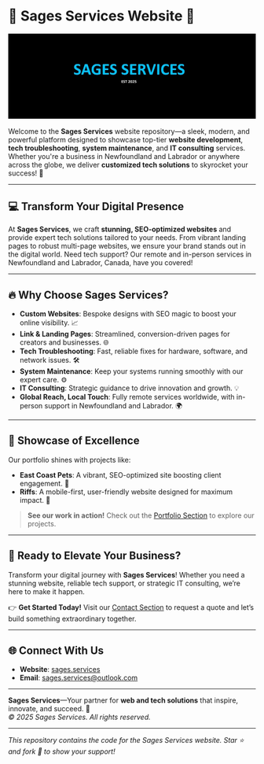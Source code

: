 # 🌟 Sages Services Website 🌟

![Sages Services Banner](assets/img/branding/establishment.webp)

Welcome to the **Sages Services** website repository—a sleek, modern, and powerful platform designed to showcase top-tier **website development**, **tech troubleshooting**, **system maintenance**, and **IT consulting** services. Whether you're a business in Newfoundland and Labrador or anywhere across the globe, we deliver **customized tech solutions** to skyrocket your success! 🚀

---

## 💻 Transform Your Digital Presence

At **Sages Services**, we craft **stunning, SEO-optimized websites** and provide expert tech solutions tailored to your needs. From vibrant landing pages to robust multi-page websites, we ensure your brand stands out in the digital world. Need tech support? Our remote and in-person services in Newfoundland and Labrador, Canada, have you covered!

---

## 🔥 Why Choose Sages Services?

- **Custom Websites**: Bespoke designs with SEO magic to boost your online visibility. 📈
- **Link & Landing Pages**: Streamlined, conversion-driven pages for creators and businesses. 🌐
- **Tech Troubleshooting**: Fast, reliable fixes for hardware, software, and network issues. 🛠️
- **System Maintenance**: Keep your systems running smoothly with our expert care. ⚙️
- **IT Consulting**: Strategic guidance to drive innovation and growth. 💡
- **Global Reach, Local Touch**: Fully remote services worldwide, with in-person support in Newfoundland and Labrador. 🌍

---

## 🎨 Showcase of Excellence

Our portfolio shines with projects like:
- **East Coast Pets**: A vibrant, SEO-optimized site boosting client engagement. 🐾
- **Riffs**: A mobile-first, user-friendly website designed for maximum impact. 🎸

> **See our work in action!** Check out the [Portfolio Section](#portfolio) to explore our projects.

---

## 🚀 Ready to Elevate Your Business?

Transform your digital journey with **Sages Services**! Whether you need a stunning website, reliable tech support, or strategic IT consulting, we’re here to make it happen. 

👉 **Get Started Today!** Visit our [Contact Section](#contact) to request a quote and let’s build something extraordinary together.

---

## 🌐 Connect With Us

- **Website**: [sages.services](https://sages.services)
- **Email**: sages.services@outlook.com

---

**Sages Services**—Your partner for **web and tech solutions** that inspire, innovate, and succeed. 💼  
*© 2025 Sages Services. All rights reserved.*

---

*This repository contains the code for the Sages Services website. Star ⭐ and fork 🍴 to show your support!*
